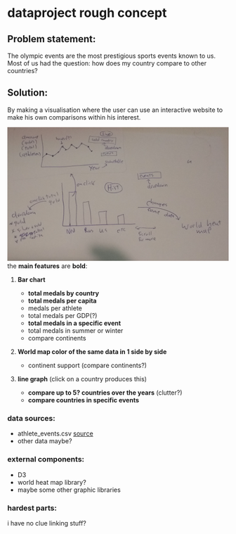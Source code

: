 # dataproject rough concept

## Problem statement:
The olympic events are the most prestigious sports events known to us. Most of us had the question: how does my country compare to other countries?

## Solution:
By making a visualisation where the user can use an interactive website to make his own comparisons within his interest.

![proposed project visualisation](project.png)
the __main features__ are __bold__:
1. __Bar chart__
    * __total medals by country__
    * __total medals per capita__
    * medals per athlete
    * total medals per GDP(?)
    * __total medals in a specific event__
    * total medals in summer or winter
    * compare continents


2. __World map color of the same data in 1 side by side__
    * continent support (compare continents?)


3.  __line graph__ (click on a country produces this)
    * __compare up to 5? countries over the years__ (clutter?)
    * __compare countries in specific events__





### data sources:
* athlete_events.csv [source](https://www.kaggle.com/heesoo37/120-years-of-olympic-history-athletes-and-results)
* other data maybe?

### external components:
* D3
* world heat map library?
* maybe some other graphic libraries

### hardest parts:
i have no clue linking stuff?
